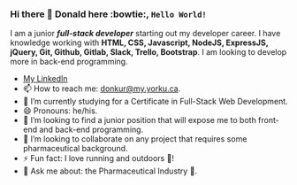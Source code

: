 ### Hi there 👋 Donald here :bowtie:, <code>Hello World!</code> 
I am a junior __*full-stack developer*__ starting out my developer career. I have knowledge working with **HTML, CSS, Javascript, NodeJS, ExpressJS, jQuery, Git, Github, Gitlab, Slack, Trello, Bootstrap**. I am looking to develop more in back-end programming. 

* [My LinkedIn](https://www.linkedin.com/in/donaldkurangwa/)
* 📫 How to reach me: donkur@my.yorku.ca.
* 🌱 I’m currently studying for a Certificate in Full-Stack Web Development.
* 😄 Pronouns: he/his.
* 👯 I’m looking to find a junior position that will expose me to both front-end and back-end programming.
* 👯 I’m looking to collaborate on any project that requires some pharmaceutical background.
* ⚡ Fun fact: I love running and outdoors :runner:!
* 💬 Ask me about: the Pharmaceutical Industry :pill:.

